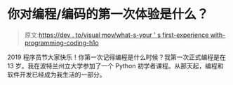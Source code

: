# 你对编程/编码的第一次体验是什么？

> 原文:[https://dev . to/visual mov/what-s-your ' s first-experience with-programming-coding-h1o](https://dev.to/visualmov/what-s-your-first-experience-with-programming-coding-h1o)

2019 程序员节大家快乐！你第一次记得编程是什么时候？我第一次正式编程是在 13 岁。我在波特兰州立大学参加了一个 Python 初学者课程。从那天起，编程和软件开发已经成为我生活的一部分。